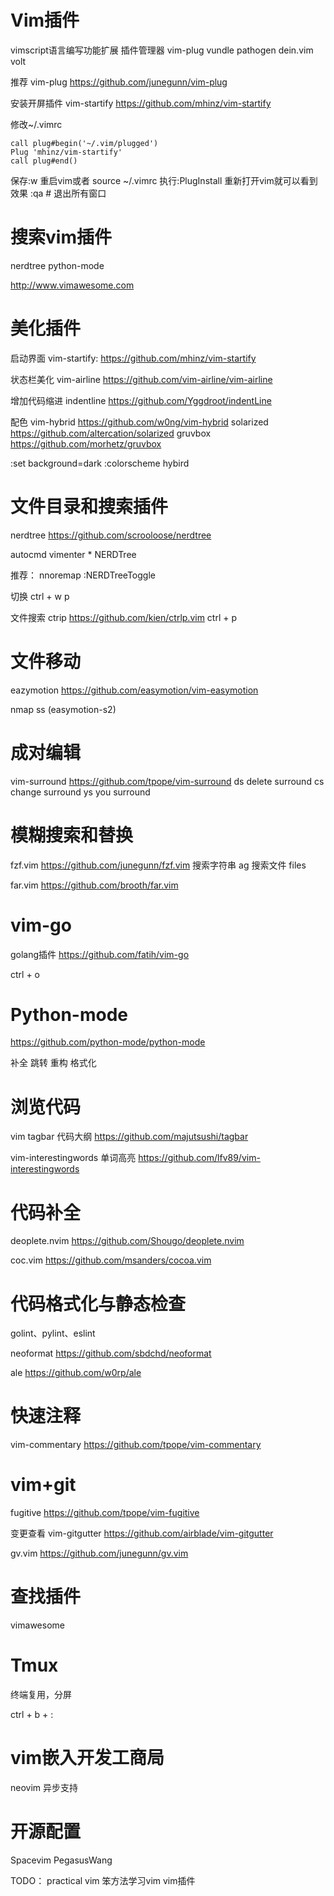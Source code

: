 # Vim插件
vimscript语言编写功能扩展
插件管理器
vim-plug vundle pathogen dein.vim volt

推荐 vim-plug
https://github.com/junegunn/vim-plug

安装开屏插件
vim-startify
https://github.com/mhinz/vim-startify

修改~/.vimrc
```
call plug#begin('~/.vim/plugged')
Plug 'mhinz/vim-startify'
call plug#end()
```

保存:w
重启vim或者 source ~/.vimrc
执行:PlugInstall
重新打开vim就可以看到效果
:qa  # 退出所有窗口

# 搜索vim插件
nerdtree
python-mode

http://www.vimawesome.com

# 美化插件
启动界面 vim-startify:
https://github.com/mhinz/vim-startify

状态栏美化  vim-airline
https://github.com/vim-airline/vim-airline

增加代码缩进 indentline
https://github.com/Yggdroot/indentLine

配色
vim-hybrid
https://github.com/w0ng/vim-hybrid
solarized
https://github.com/altercation/solarized
gruvbox
https://github.com/morhetz/gruvbox

:set background=dark
:colorscheme hybird

# 文件目录和搜索插件
nerdtree
https://github.com/scrooloose/nerdtree

autocmd vimenter * NERDTree

推荐：
nnoremap <C-n> :NERDTreeToggle<CR>

切换
ctrl + w p

文件搜索
ctrip
https://github.com/kien/ctrlp.vim
ctrl + p

# 文件移动
eazymotion
https://github.com/easymotion/vim-easymotion

nmap ss <Plug>(easymotion-s2)

# 成对编辑
vim-surround
https://github.com/tpope/vim-surround
ds delete surround
cs change surround
ys you surround

# 模糊搜索和替换
fzf.vim
https://github.com/junegunn/fzf.vim
搜索字符串 ag
搜索文件   files

far.vim
https://github.com/brooth/far.vim

# vim-go
golang插件
https://github.com/fatih/vim-go

ctrl + o

# Python-mode
https://github.com/python-mode/python-mode

补全
跳转
重构
格式化

# 浏览代码
vim tagbar     代码大纲
https://github.com/majutsushi/tagbar

vim-interestingwords 单词高亮
https://github.com/lfv89/vim-interestingwords

# 代码补全
deoplete.nvim
https://github.com/Shougo/deoplete.nvim

coc.vim
https://github.com/msanders/cocoa.vim

# 代码格式化与静态检查
golint、pylint、eslint

neoformat
https://github.com/sbdchd/neoformat

ale
https://github.com/w0rp/ale

# 快速注释
vim-commentary
https://github.com/tpope/vim-commentary

# vim+git
fugitive
https://github.com/tpope/vim-fugitive

变更查看
vim-gitgutter
https://github.com/airblade/vim-gitgutter

gv.vim
https://github.com/junegunn/gv.vim

# 查找插件
vimawesome

# Tmux
终端复用，分屏

ctrl + b + :

# vim嵌入开发工商局
neovim 异步支持

# 开源配置
Spacevim
PegasusWang

TODO：
practical vim
笨方法学习vim
vim插件



